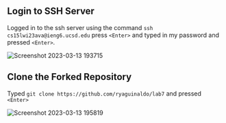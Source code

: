 ## Login to SSH Server
Logged in to the ssh server using the command `ssh cs15lwi23ava@ieng6.ucsd.edu` press `<Enter>` and typed in my password and pressed `<Enter>`.

![Screenshot 2023-03-13 193715](https://user-images.githubusercontent.com/122580027/224878672-e0bc9121-3a35-42d2-be8e-4be145f8e1eb.png)

## Clone the Forked Repository
Typed `git clone https://github.com/ryaguinaldo/lab7` and pressed `<Enter>`

![Screenshot 2023-03-13 195819](https://user-images.githubusercontent.com/122580027/224881717-f9659457-6db2-4dc8-bf4f-126c11b0936c.png)

